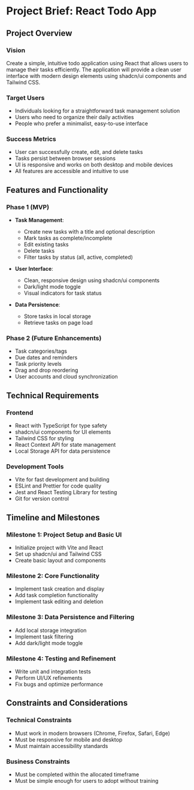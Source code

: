 # Project Brief: React Todo App

## Project Overview

### Vision
Create a simple, intuitive todo application using React that allows users to manage their tasks efficiently. The application will provide a clean user interface with modern design elements using shadcn/ui components and Tailwind CSS.

### Target Users
- Individuals looking for a straightforward task management solution
- Users who need to organize their daily activities
- People who prefer a minimalist, easy-to-use interface

### Success Metrics
- User can successfully create, edit, and delete tasks
- Tasks persist between browser sessions
- UI is responsive and works on both desktop and mobile devices
- All features are accessible and intuitive to use

## Features and Functionality

### Phase 1 (MVP)
- **Task Management**:
  - Create new tasks with a title and optional description
  - Mark tasks as complete/incomplete
  - Edit existing tasks
  - Delete tasks
  - Filter tasks by status (all, active, completed)

- **User Interface**:
  - Clean, responsive design using shadcn/ui components
  - Dark/light mode toggle
  - Visual indicators for task status

- **Data Persistence**:
  - Store tasks in local storage
  - Retrieve tasks on page load

### Phase 2 (Future Enhancements)
- Task categories/tags
- Due dates and reminders
- Task priority levels
- Drag and drop reordering
- User accounts and cloud synchronization

## Technical Requirements

### Frontend
- React with TypeScript for type safety
- shadcn/ui components for UI elements
- Tailwind CSS for styling
- React Context API for state management
- Local Storage API for data persistence

### Development Tools
- Vite for fast development and building
- ESLint and Prettier for code quality
- Jest and React Testing Library for testing
- Git for version control

## Timeline and Milestones

### Milestone 1: Project Setup and Basic UI
- Initialize project with Vite and React
- Set up shadcn/ui and Tailwind CSS
- Create basic layout and components

### Milestone 2: Core Functionality
- Implement task creation and display
- Add task completion functionality
- Implement task editing and deletion

### Milestone 3: Data Persistence and Filtering
- Add local storage integration
- Implement task filtering
- Add dark/light mode toggle

### Milestone 4: Testing and Refinement
- Write unit and integration tests
- Perform UI/UX refinements
- Fix bugs and optimize performance

## Constraints and Considerations

### Technical Constraints
- Must work in modern browsers (Chrome, Firefox, Safari, Edge)
- Must be responsive for mobile and desktop
- Must maintain accessibility standards

### Business Constraints
- Must be completed within the allocated timeframe
- Must be simple enough for users to adopt without training
